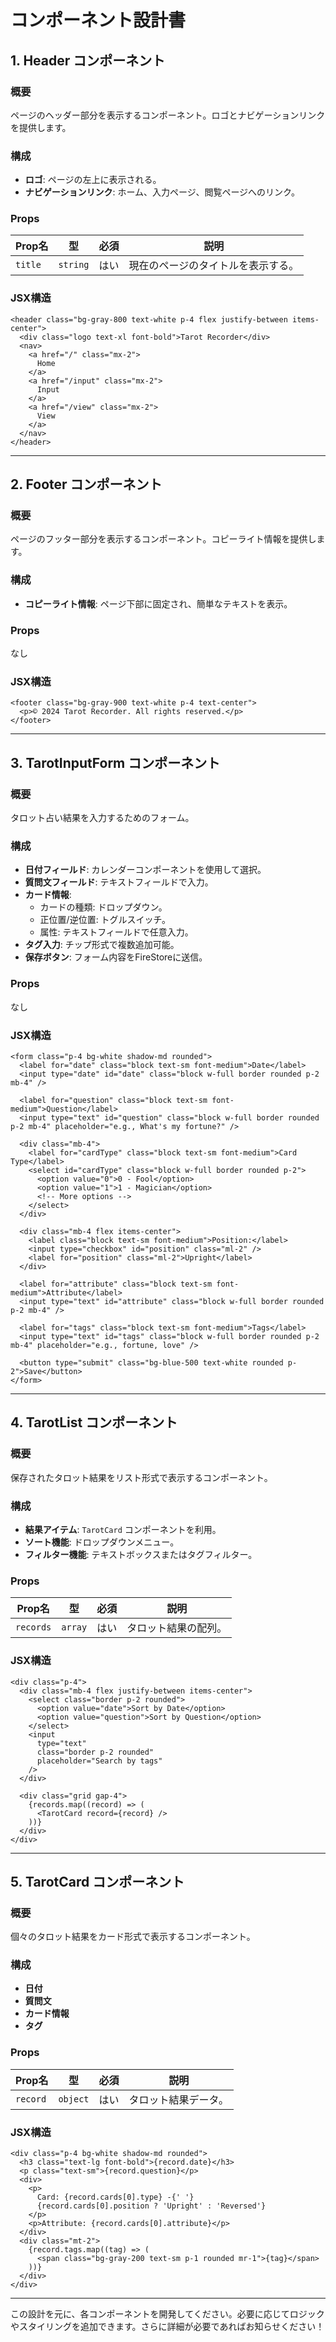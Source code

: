 # コンポーネント設計書

## **1. Header コンポーネント**

### 概要

ページのヘッダー部分を表示するコンポーネント。ロゴとナビゲーションリンクを提供します。

### 構成

- **ロゴ**: ページの左上に表示される。
- **ナビゲーションリンク**: ホーム、入力ページ、閲覧ページへのリンク。

### Props

| Prop名  | 型       | 必須 | 説明                               |
| ------- | -------- | ---- | ---------------------------------- |
| `title` | `string` | はい | 現在のページのタイトルを表示する。 |

### JSX構造

```tsx
<header class="bg-gray-800 text-white p-4 flex justify-between items-center">
  <div class="logo text-xl font-bold">Tarot Recorder</div>
  <nav>
    <a href="/" class="mx-2">
      Home
    </a>
    <a href="/input" class="mx-2">
      Input
    </a>
    <a href="/view" class="mx-2">
      View
    </a>
  </nav>
</header>
```

---

## **2. Footer コンポーネント**

### 概要

ページのフッター部分を表示するコンポーネント。コピーライト情報を提供します。

### 構成

- **コピーライト情報**: ページ下部に固定され、簡単なテキストを表示。

### Props

なし

### JSX構造

```tsx
<footer class="bg-gray-900 text-white p-4 text-center">
  <p>© 2024 Tarot Recorder. All rights reserved.</p>
</footer>
```

---

## **3. TarotInputForm コンポーネント**

### 概要

タロット占い結果を入力するためのフォーム。

### 構成

- **日付フィールド**: カレンダーコンポーネントを使用して選択。
- **質問文フィールド**: テキストフィールドで入力。
- **カード情報**:
  - カードの種類: ドロップダウン。
  - 正位置/逆位置: トグルスイッチ。
  - 属性: テキストフィールドで任意入力。
- **タグ入力**: チップ形式で複数追加可能。
- **保存ボタン**: フォーム内容をFireStoreに送信。

### Props

なし

### JSX構造

```tsx
<form class="p-4 bg-white shadow-md rounded">
  <label for="date" class="block text-sm font-medium">Date</label>
  <input type="date" id="date" class="block w-full border rounded p-2 mb-4" />

  <label for="question" class="block text-sm font-medium">Question</label>
  <input type="text" id="question" class="block w-full border rounded p-2 mb-4" placeholder="e.g., What's my fortune?" />

  <div class="mb-4">
    <label for="cardType" class="block text-sm font-medium">Card Type</label>
    <select id="cardType" class="block w-full border rounded p-2">
      <option value="0">0 - Fool</option>
      <option value="1">1 - Magician</option>
      <!-- More options -->
    </select>
  </div>

  <div class="mb-4 flex items-center">
    <label class="block text-sm font-medium">Position:</label>
    <input type="checkbox" id="position" class="ml-2" />
    <label for="position" class="ml-2">Upright</label>
  </div>

  <label for="attribute" class="block text-sm font-medium">Attribute</label>
  <input type="text" id="attribute" class="block w-full border rounded p-2 mb-4" />

  <label for="tags" class="block text-sm font-medium">Tags</label>
  <input type="text" id="tags" class="block w-full border rounded p-2 mb-4" placeholder="e.g., fortune, love" />

  <button type="submit" class="bg-blue-500 text-white rounded p-2">Save</button>
</form>
```

---

## **4. TarotList コンポーネント**

### 概要

保存されたタロット結果をリスト形式で表示するコンポーネント。

### 構成

- **結果アイテム**: `TarotCard` コンポーネントを利用。
- **ソート機能**: ドロップダウンメニュー。
- **フィルター機能**: テキストボックスまたはタグフィルター。

### Props

| Prop名    | 型      | 必須 | 説明                 |
| --------- | ------- | ---- | -------------------- |
| `records` | `array` | はい | タロット結果の配列。 |

### JSX構造

```tsx
<div class="p-4">
  <div class="mb-4 flex justify-between items-center">
    <select class="border p-2 rounded">
      <option value="date">Sort by Date</option>
      <option value="question">Sort by Question</option>
    </select>
    <input
      type="text"
      class="border p-2 rounded"
      placeholder="Search by tags"
    />
  </div>

  <div class="grid gap-4">
    {records.map((record) => (
      <TarotCard record={record} />
    ))}
  </div>
</div>
```

---

## **5. TarotCard コンポーネント**

### 概要

個々のタロット結果をカード形式で表示するコンポーネント。

### 構成

- **日付**
- **質問文**
- **カード情報**
- **タグ**

### Props

| Prop名   | 型       | 必須 | 説明                 |
| -------- | -------- | ---- | -------------------- |
| `record` | `object` | はい | タロット結果データ。 |

### JSX構造

```tsx
<div class="p-4 bg-white shadow-md rounded">
  <h3 class="text-lg font-bold">{record.date}</h3>
  <p class="text-sm">{record.question}</p>
  <div>
    <p>
      Card: {record.cards[0].type} -{' '}
      {record.cards[0].position ? 'Upright' : 'Reversed'}
    </p>
    <p>Attribute: {record.cards[0].attribute}</p>
  </div>
  <div class="mt-2">
    {record.tags.map((tag) => (
      <span class="bg-gray-200 text-sm p-1 rounded mr-1">{tag}</span>
    ))}
  </div>
</div>
```

---

この設計を元に、各コンポーネントを開発してください。必要に応じてロジックやスタイリングを追加できます。さらに詳細が必要であればお知らせください！
